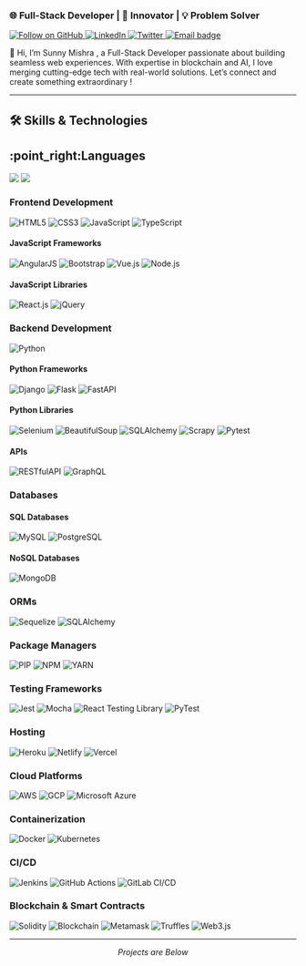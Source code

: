 <h3 align="left">🌐 Full-Stack Developer | 🚀 Innovator | 💡 Problem Solver</h3>
<!-- Badges -->
<p align="left">
  <a href="https://github.com/hysunnymishra">
    <img src="https://img.shields.io/github/followers/sunnykumar?label=Follow&style=social" alt="Follow on GitHub" />
  </a>
  <a href="https://www.linkedin.com/in/sunnykumarmishra/">
    <img src="https://img.shields.io/badge/-LinkedIn-0077B5?logo=linkedin&logoColor=white" alt="LinkedIn" />
  </a>
  <a href="https://x.com/hlosunnymishra">
    <img src="https://img.shields.io/badge/-Twitter-1DA1F2?logo=twitter&logoColor=white" alt="Twitter" />
  </a>
  <a href="mailto:imsunnykumarmishra@gmail.com">
  <img src="https://img.shields.io/badge/-Email-D14836?logo=gmail&logoColor=white" alt="Email badge" />
</a>

</p>
👋 Hi, I’m Sunny Mishra , a Full-Stack Developer passionate about building seamless web experiences. With expertise in blockchain and 
 AI, I love merging cutting-edge tech with real-world solutions. Let’s connect and create something extraordinary !
    
<!-- Divider -->
<hr />

## 🛠️ **Skills & Technologies**

 <h2 align="left"> :point_right:Languages </h2>
<div align="left">
    <img src="https://skillicons.dev/icons?i=html,css,js,typescript" />
    <img src="https://skillicons.dev/icons?i=solidity,python,rust" />
   <br>
   
   ### **Frontend Development**
<div align="left">
  <img src="https://img.shields.io/badge/HTML5-E34F26?logo=html5&logoColor=white" alt="HTML5" />
  <img src="https://img.shields.io/badge/CSS3-1572B6?logo=css3&logoColor=white" alt="CSS3" />
  <img src="https://img.shields.io/badge/JavaScript-F7DF1E?logo=javascript&logoColor=black" alt="JavaScript" />
  <img src="https://img.shields.io/badge/TypeScript-3178C6?logo=typescript&logoColor=white" alt="TypeScript" />
</div>

#### **JavaScript Frameworks**
<div align="left">
  <img src="https://img.shields.io/badge/AngularJS-DD0031?logo=angularjs&logoColor=white" alt="AngularJS" />
  <img src="https://img.shields.io/badge/Bootstrap-7952B3?logo=bootstrap&logoColor=white" alt="Bootstrap" />
  <img src="https://img.shields.io/badge/Vue.js-4FC08D?logo=vue.js&logoColor=white" alt="Vue.js" />
  <img src="https://img.shields.io/badge/Node.js-339933?logo=node.js&logoColor=white" alt="Node.js" />
</div>

#### **JavaScript Libraries**
<div align="left">
  <img src="https://img.shields.io/badge/React.js-61DAFB?logo=react&logoColor=black" alt="React.js" />
  <img src="https://img.shields.io/badge/jQuery-0769AD?logo=jquery&logoColor=white" alt="jQuery" />
</div>

### **Backend Development**
<div align="left">
  <img src="https://img.shields.io/badge/Python-3776AB?logo=python&logoColor=white" alt="Python" />
</div>

#### **Python Frameworks**
<div align="left">
  <img src="https://img.shields.io/badge/Django-092E20?logo=django&logoColor=white" alt="Django" />
  <img src="https://img.shields.io/badge/Flask-000000?logo=flask&logoColor=white" alt="Flask" />
  <img src="https://img.shields.io/badge/FastAPI-009688?logo=fastapi&logoColor=white" alt="FastAPI" />
</div>

#### **Python Libraries**
<div align="left">
  <img src="https://img.shields.io/badge/Selenium-43B02A?logo=selenium&logoColor=white" alt="Selenium" />
  <img src="https://img.shields.io/badge/BeautifulSoup-FFD43B?logo=beautifulsoup&logoColor=black" alt="BeautifulSoup" />
  <img src="https://img.shields.io/badge/SQLAlchemy-000000?logo=sqlalchemy&logoColor=white" alt="SQLAlchemy" />
  <img src="https://img.shields.io/badge/Scrapy-000000?logo=scrapy&logoColor=white" alt="Scrapy" />
  <img src="https://img.shields.io/badge/Pytest-FFFFFF?logo=pytest&logoColor=black" alt="Pytest" />
</div>

#### **APIs**
<div align="left">
  <img src="https://img.shields.io/badge/RESTfulAPI-555555?logo=rest&logoColor=white" alt="RESTfulAPI" />
  <img src="https://img.shields.io/badge/GraphQL-E10098?logo=graphql&logoColor=white" alt="GraphQL" />
</div>

### **Databases**
#### **SQL Databases**
<div align="left">
  <img src="https://img.shields.io/badge/MySQL-4479A1?logo=mysql&logoColor=white" alt="MySQL" />
  <img src="https://img.shields.io/badge/PostgreSQL-336791?logo=postgresql&logoColor=white" alt="PostgreSQL" />
</div>

#### **NoSQL Databases**
<div align="left">
  <img src="https://img.shields.io/badge/MongoDB-47A248?logo=mongodb&logoColor=white" alt="MongoDB" />
</div>

### **ORMs**
<div align="left">
  <img src="https://img.shields.io/badge/Sequelize-52B0E7?logo=sequelize&logoColor=white" alt="Sequelize" />
  <img src="https://img.shields.io/badge/SQLAlchemy-000000?logo=sqlalchemy&logoColor=white" alt="SQLAlchemy" />
</div>

### **Package Managers**
<div align="left">
  <img src="https://img.shields.io/badge/PIP-CC3534?logo=pip&logoColor=white" alt="PIP" />
  <img src="https://img.shields.io/badge/NPM-CB3837?logo=npm&logoColor=white" alt="NPM" />
  <img src="https://img.shields.io/badge/YARN-2C8EBB?logo=yarn&logoColor=white" alt="YARN" />
</div>

### **Testing Frameworks**
<div align="left">
  <img src="https://img.shields.io/badge/Jest-C21325?logo=jest&logoColor=white" alt="Jest" />
  <img src="https://img.shields.io/badge/Mocha-8D6748?logo=mocha&logoColor=white" alt="Mocha" />
  <img src="https://img.shields.io/badge/React%20Testing%20Library-61DAFB?logo=react&logoColor=white" alt="React Testing Library" />
  <img src="https://img.shields.io/badge/PyTest-FFFFFF?logo=pytest&logoColor=black" alt="PyTest" />
</div>

### **Hosting**
<div align="left">
  <img src="https://img.shields.io/badge/Heroku-430098?logo=heroku&logoColor=white" alt="Heroku" />
  <img src="https://img.shields.io/badge/Netlify-00C7B7?logo=netlify&logoColor=white" alt="Netlify" />
  <img src="https://img.shields.io/badge/Vercel-000000?logo=vercel&logoColor=white" alt="Vercel" />
</div>

### **Cloud Platforms**
<div align="left">
  <img src="https://img.shields.io/badge/AWS-232F3E?logo=amazon-aws&logoColor=white" alt="AWS" />
  <img src="https://img.shields.io/badge/Google%20Cloud-4285F4?logo=google-cloud&logoColor=white" alt="GCP" />
  <img src="https://img.shields.io/badge/Microsoft%20Azure-0078D4?logo=microsoft-azure&logoColor=white" alt="Microsoft Azure" />
</div>

### **Containerization**
<div align="left">
  <img src="https://img.shields.io/badge/Docker-2496ED?logo=docker&logoColor=white" alt="Docker" />
  <img src="https://img.shields.io/badge/Kubernetes-326CE5?logo=kubernetes&logoColor=white" alt="Kubernetes" />
</div>

### **CI/CD**
<div align="left">
  <img src="https://img.shields.io/badge/Jenkins-D24939?logo=jenkins&logoColor=white" alt="Jenkins" />
  <img src="https://img.shields.io/badge/GitHub%20Actions-2088FF?logo=github-actions&logoColor=white" alt="GitHub Actions" />
  <img src="https://img.shields.io/badge/GitLab%20CI%20/CD-FC6D26?logo=gitlab&logoColor=white" alt="GitLab CI/CD" />
</div>

### **Blockchain & Smart Contracts**
<div align="left">
  <img src="https://img.shields.io/badge/Solidity-363636?logo=solidity&logoColor=white" alt="Solidity" />
  <img src="https://img.shields.io/badge/Blockchain-000000?logo=blockchain&logoColor=white" alt="Blockchain" />
  <img src="https://img.shields.io/badge/Metamask-F16822?logo=metamask&logoColor=white" alt="Metamask" />
  <img src="https://img.shields.io/badge/Truffle-CC3626?logo=truffle&logoColor=white" alt="Truffles" />
  <img src="https://img.shields.io/badge/Web3.js-333333?logo=web3.js&logoColor=white" alt="Web3.js" />
</div>
<!-- Divider -->
<hr />

<!-- Footer -->
<p align="center">
  <em>Projects are Below</em>
</p> 

